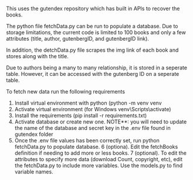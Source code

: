 This uses the gutendex repository which has built in APIs to recover the books.

The python file fetchData.py can be run to populate a database. Due to storage limitations, the current code is limited to 100 books and only a few attributes (title, author, gutenbergID, and gutenbergID link). 

In addition, the detchData.py file scrapes the img link of each book and stores along with the title.

Due to authors being a many to many relationship, it is stored in a seperate table. However, it can be accessed with the gutenberg ID on a seperate table.

To fetch new data run the following requirements
1. Install virtual environment with python (python -m venv venv
2. Activate virtual environment (for Windows venv\Scripts\activate)
3. Install the requirements (pip install -r requirements.txt)
4. Activate database or create new one. NOTE**: you will need to update the name of the database and secret key in the .env file found in gutendex folder
5. Once the .env file values has been correctly set, run python fetchData.py to populate database.
6 (optiona). Edit the fetchBooks definition if needing to add more or less books.
7 (optional). To edit the attributes to specify more data (download Count, copyright, etc), edit the fetchData.py to include more variables. Use the models.py to find variable names.
